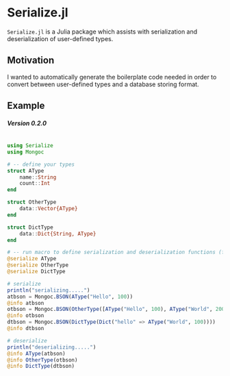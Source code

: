 # Serialize.jl

`Serialize.jl` is a Julia package which assists with serialization and deserialization of user-defined types.


## Motivation

I wanted to automatically generate the boilerplate code needed in order to convert between user-defined types and a database storing format.

## Example
##### Version 0.2.0

```julia

using Serialize
using Mongoc

# -- define your types
struct AType
    name::String
    count::Int
end

struct OtherType
    data::Vector{AType}
end

struct DictType
    data::Dict{String, AType}
end

# -- run macro to define serialization and deserialization functions (for MongoDB only at this time)
@serialize AType
@serialize OtherType
@serialize DictType

# serialize
println("serializing.....")
atbson = Mongoc.BSON(AType("Hello", 100))
@info atbson
otbson = Mongoc.BSON(OtherType([AType("Hello", 100), AType("World", 200)]))
@info otbson
dtbson = Mongoc.BSON(DictType(Dict("hello" => AType("World", 100))))
@info dtbson

# deserialize
println("deserializing.....")
@info AType(atbson)
@info OtherType(otbson)
@info DictType(dtbson)

```

